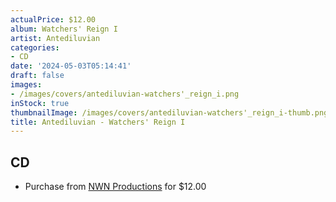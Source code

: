 ```yaml
---
actualPrice: $12.00
album: Watchers' Reign I
artist: Antediluvian
categories:
- CD
date: '2024-05-03T05:14:41'
draft: false
images:
- /images/covers/antediluvian-watchers'_reign_i.png
inStock: true
thumbnailImage: /images/covers/antediluvian-watchers'_reign_i-thumb.png
title: Antediluvian - Watchers' Reign I
---
```


## CD
* Purchase from [NWN Productions](http://shop.nwnprod.com/index.php?route=product/product&path=93&product_id=41597&sort=pd.name&order=ASC) for $12.00
